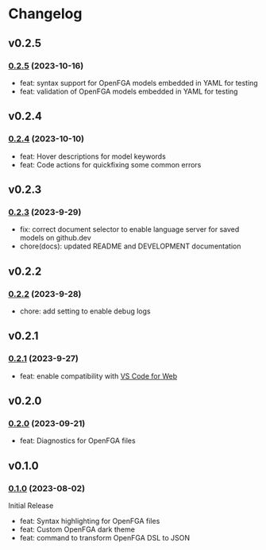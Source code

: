 # Changelog

## v0.2.5

### [0.2.5](https://github.com/openfga/vscode-ext/compare/v0.2.4...v0.2.5) (2023-10-16)

- feat: syntax support for OpenFGA models embedded in YAML for testing
- feat: validation of OpenFGA models embedded in YAML for testing

## v0.2.4

### [0.2.4](https://github.com/openfga/vscode-ext/compare/v0.2.3...v0.2.4) (2023-10-10)

- feat: Hover descriptions for model keywords
- feat: Code actions for quickfixing some common errors

## v0.2.3

### [0.2.3](https://github.com/openfga/vscode-ext/compare/v0.2.2...v0.2.3) (2023-9-29)

- fix: correct document selector to enable language server for saved models on github.dev
- chore(docs): updated README and DEVELOPMENT documentation

## v0.2.2

### [0.2.2](https://github.com/openfga/vscode-ext/compare/v0.2.1...v0.2.2) (2023-9-28)

- chore: add setting to enable debug logs

## v0.2.1

### [0.2.1](https://github.com/openfga/vscode-ext/compare/v0.2.0...v0.2.1) (2023-9-27)

- feat: enable compatibility with [VS Code for Web](https://vscode.dev)

## v0.2.0

### [0.2.0](https://github.com/openfga/vscode-ext/compare/v0.1.0...v0.2.0) (2023-09-21)

- feat: Diagnostics for OpenFGA files

## v0.1.0

### [0.1.0](https://github.com/openfga/vscode-ext/releases/tag/v0.1.0) (2023-08-02)

Initial Release

- feat: Syntax highlighting for OpenFGA files
- feat: Custom OpenFGA dark theme
- feat: command to transform OpenFGA DSL to JSON 